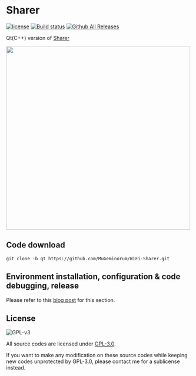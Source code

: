 # Sharer

[![license](https://img.shields.io/github/license/MuGeminorum/WiFi-Sharer.svg)](https://www.gnu.org/licenses/gpl-3.0.en.html)
[![Build status](https://ci.appveyor.com/api/projects/status/soduqye3dylqgaar/branch/qt?svg=true)](https://ci.appveyor.com/project/MuGeminorum/wifi-sharer/branch/qt)
[![Github All Releases](https://img.shields.io/github/downloads-pre/MuGeminorum/WiFi-Sharer/v1.1/total)](https://github.com/MuGeminorum/WiFi-Sharer/releases)

Qt(C++) version of [Sharer](https://github.com/MuGeminorum/WiFi-Sharer)

<img width="500" src="https://user-images.githubusercontent.com/20459298/233094268-e0e3f845-912f-479f-a01a-f749cba6b057.png" />

## Code download
```
git clone -b qt https://github.com/MuGeminorum/WiFi-Sharer.git
```

## Environment installation, configuration & code debugging, release
Please refer to this [blog post](https://www.cnblogs.com/MuGeminorum/p/17017063.html) for this section.

## License

![GPL-v3](https://www.gnu.org/graphics/gplv3-127x51.png)

All source codes are licensed under [GPL-3.0](https://opensource.org/licenses/GPL-3.0).

If you want to make any modification on these source codes while keeping new codes unprotected by GPL-3.0, please contact me for a sublicense instead.
